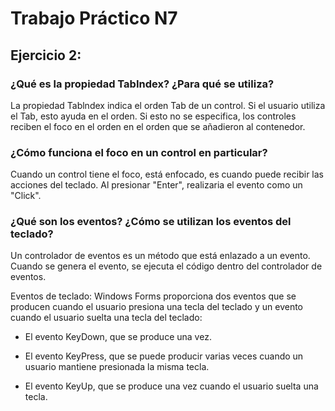 # Trabajo Práctico N7

## Ejercicio 2:

### ¿Qué es la propiedad TabIndex? ¿Para qué se utiliza?

La propiedad Tablndex indica el orden Tab de un control. Si el usuario utiliza el Tab, esto ayuda en el orden. Si esto no se especifica, los controles reciben el foco en el orden en el orden que se añadieron al contenedor.

### ¿Cómo funciona el foco en un control en particular?

Cuando un control tiene el foco, está enfocado, es cuando puede recibir las acciones del teclado. Al presionar "Enter", realizaria el evento como un "Click".

### ¿Qué son los eventos? ¿Cómo se utilizan los eventos del teclado?

Un controlador de eventos es un método que está enlazado a un evento. Cuando se genera el evento, se ejecuta el código dentro del controlador de eventos.

Eventos de teclado: Windows Forms proporciona dos eventos que se producen cuando el usuario presiona una tecla del teclado y un evento cuando el usuario suelta una tecla del teclado:

- El evento KeyDown, que se produce una vez. 

- El evento KeyPress, que se puede producir varias veces cuando un usuario mantiene presionada la misma tecla.

- El evento KeyUp, que se produce una vez cuando el usuario suelta una tecla.
